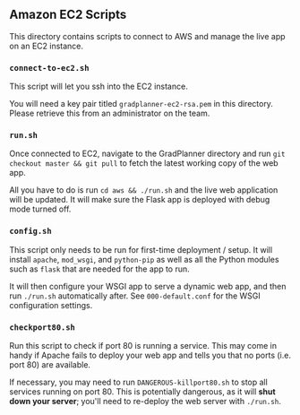## Amazon EC2 Scripts

This directory contains scripts to connect to AWS and manage the live app on an EC2 instance.

### `connect-to-ec2.sh`

This script will let you ssh into the EC2 instance.

You will need a key pair titled `gradplanner-ec2-rsa.pem` in this directory. Please retrieve this from an administrator on the team.

### `run.sh`

Once connected to EC2, navigate to the GradPlanner directory and run `git checkout master && git pull` to fetch the latest working copy of the web app.

All you have to do is run `cd aws && ./run.sh` and the live web application will be updated. It will make sure the Flask app is deployed with debug mode turned off.

### `config.sh`

This script only needs to be run for first-time deployment / setup. It will install `apache`, `mod_wsgi`, and `python-pip` as well as all the Python modules such as `flask` that are needed for the app to run.

It will then configure your WSGI app to serve a dynamic web app, and then run `./run.sh` automatically after. See `000-default.conf` for the WSGI configuration settings.

### `checkport80.sh`

Run this script to check if port 80 is running a service. This may come in handy if Apache fails to deploy your web app and tells you that no ports (i.e. port 80) are available.

If necessary, you may need to run `DANGEROUS-killport80.sh` to stop all services running on port 80. This is potentially dangerous, as it will **shut down your server**; you'll need to re-deploy the web server with `./run.sh`.
